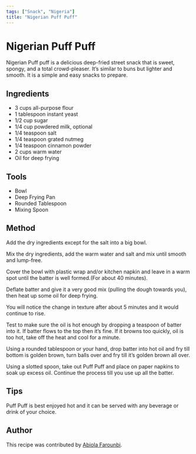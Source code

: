 ```yaml
---
tags: ["Snack", "Nigeria"]
title: "Nigerian Puff Puff"
---
```


<TagLinks />

# Nigerian Puff Puff

Nigerian Puff puff is a delicious deep-fried  street snack that is sweet, spongy, and a total crowd-pleaser. It’s similar to buns but lighter and smooth. It is a simple and easy snacks to prepare.

## Ingredients

- 3 cups all-purpose flour
- 1 tablespoon instant yeast
- 1/2 cup sugar
- 1/4 cup powdered milk, optional
- 1/4 teaspoon salt
- 1/4 teaspoon grated nutmeg
- 1/4 teaspoon cinnamon powder
- 2 cups warm water
- Oil for deep frying

## Tools

- Bowl
- Deep Frying Pan
- Rounded Tablespoon 
- Mixing Spoon

## Method

Add the dry ingredients except for the salt into a big bowl.

Mix the dry ingredients, add the warm water and salt and mix until smooth and lump-free. 

Cover the bowl with plastic wrap and/or kitchen napkin and leave in a warm spot until the batter is well formed.(For about 40 minutes).

Deflate batter and give it a very good mix (pulling the dough towards you), then heat up some oil for deep frying.

You will notice the change in texture after about 5 minutes and it would continue to rise.

Test to make sure the oil is hot enough by dropping a teaspoon of batter into it. If batter flows to the top then it’s fine. If it browns too quickly, oil is too hot, take off the heat and cool for a minute. 

Using a rounded tablespoon or your hand, drop batter into hot oil and fry till bottom is golden brown, turn balls over and fry till it’s golden brown all over.

Using a slotted spoon, take out Puff Puff and place on paper napkins to soak up excess oil. Continue the process till you use up all the batter.

## Tips

Puff Puff is best enjoyed hot and it can be served with any beverage or drink of your choice.

## Author

This recipe was contributed by [Abiola Farounbi](https://github.com/Abiola-Farounbi).